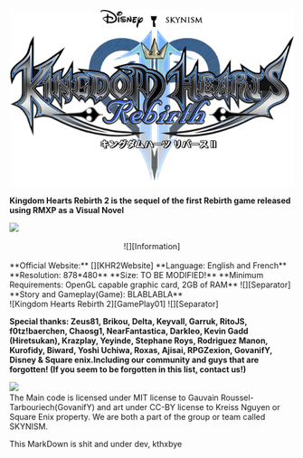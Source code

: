 ![Kingdom Hearts Rebirth 2][LogoMain]

**Kingdom Hearts Rebirth 2 is the sequel of the first Rebirth game released using RMXP as a Visual Novel**

![][Separator]  
<center>![][Information]  </center>
<br />
**Official Website:** [][KHR2Website]
**Language: English and French**
**Resolution: 878*480**
**Size: TO BE MODIFIED!**
**Minimum Requirements: OpenGL capable graphic card, 2GB of RAM**  
![][Separator]  
**Story and Gameplay(Game): BLABLABLA**<br />
![Kingdom Hearts Rebirth 2][GamePlay01]  
![][Separator]  

**Special thanks: Zeus81, Brikou, Delta, Keyvall, Garruk, RitoJS, f0tz!baerchen, Chaosg1, NearFantastica, Darkleo, Kevin Gadd (Hiretsukan), Krazplay, Yeyinde, Stephane Roys, Rodriguez Manon, Kurofidy, Biward, Yoshi Uchiwa, Roxas, Ajisai, RPGZexion, GovanifY, Disney & Square enix.Including our community and guys that are forgotten! (If you seem to be forgotten in this list, contact us!)**  
<!-- also, should we add links to their repos or something? -->  

![][Separator]  
The Main code is licensed under MIT license to Gauvain Roussel-Tarbouriech(GovanifY)
and art under CC-BY license to Kreiss Nguyen or Square Enix property.
We are both a part of the group or team called SKYNISM.

This MarkDown is shit and under dev, kthxbye



[GamePlay01]: _img/gameplay01.jpg
[LogoMain]: _img/Logo.png
[Separator]: _img/banner.png
[Information]: _img/info.png
[KHR2Website]: http://skynism.com/kingdomheartsrebirth2/

